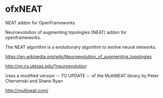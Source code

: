 # ofxNEAT
NEAT addon for OpenFrameworks

Neuroevolution of augmenting topologies (NEAT) addon for openframeworks.

The NEAT algorithm is a evolutionary algorithm to evolve neural networks.

https://en.wikipedia.org/wiki/Neuroevolution_of_augmenting_topologies

http://nn.cs.utexas.edu/?neuroevolution

Uses a modified version -- TO UPDATE -- of the MultiNEAT library by Peter Chervenski and Shane Ryan

http://multineat.com/
 
